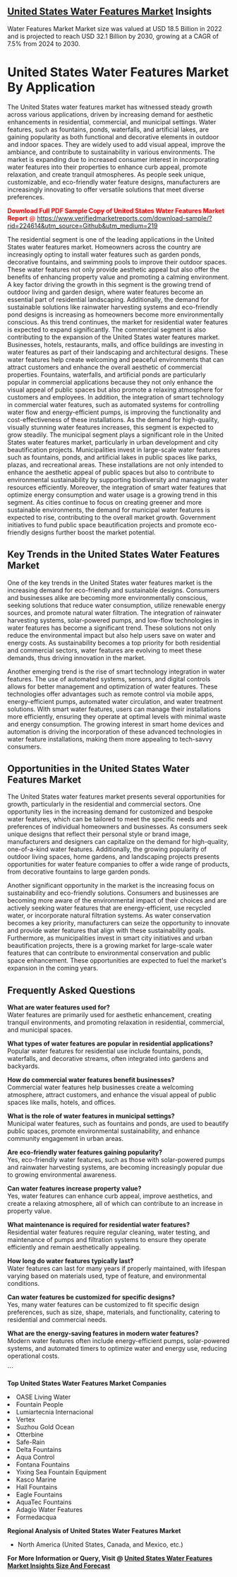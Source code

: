 <h2><a href="https://www.verifiedmarketreports.com/download-sample/?rid=224614&amp;utm_source=Github&amp;utm_medium=219" target="_blank">United States Water Features Market</a> Insights</h2><p>Water Features Market Market size was valued at USD 18.5 Billion in 2022 and is projected to reach USD 32.1 Billion by 2030, growing at a CAGR of 7.5% from 2024 to 2030.</p><p> <h1>United States Water Features Market By Application</h1> <p>The United States water features market has witnessed steady growth across various applications, driven by increasing demand for aesthetic enhancements in residential, commercial, and municipal settings. Water features, such as fountains, ponds, waterfalls, and artificial lakes, are gaining popularity as both functional and decorative elements in outdoor and indoor spaces. They are widely used to add visual appeal, improve the ambiance, and contribute to sustainability in various environments. The market is expanding due to increased consumer interest in incorporating water features into their properties to enhance curb appeal, promote relaxation, and create tranquil atmospheres. As people seek unique, customizable, and eco-friendly water feature designs, manufacturers are increasingly innovating to offer versatile solutions that meet diverse preferences. <p><span class=""><span style="color: #ff0000;"><strong>Download Full PDF Sample Copy of United States Water Features Market Report</strong> @ </span><a href="https://www.verifiedmarketreports.com/download-sample/?rid=224614&amp;utm_source=Github&amp;utm_medium=219" target="_blank">https://www.verifiedmarketreports.com/download-sample/?rid=224614&amp;utm_source=Github&amp;utm_medium=219</a></span></p> The residential segment is one of the leading applications in the United States water features market. Homeowners across the country are increasingly opting to install water features such as garden ponds, decorative fountains, and swimming pools to improve their outdoor spaces. These water features not only provide aesthetic appeal but also offer the benefits of enhancing property value and promoting a calming environment. A key factor driving the growth in this segment is the growing trend of outdoor living and garden design, where water features become an essential part of residential landscaping. Additionally, the demand for sustainable solutions like rainwater harvesting systems and eco-friendly pond designs is increasing as homeowners become more environmentally conscious. As this trend continues, the market for residential water features is expected to expand significantly. The commercial segment is also contributing to the expansion of the United States water features market. Businesses, hotels, restaurants, malls, and office buildings are investing in water features as part of their landscaping and architectural designs. These water features help create welcoming and peaceful environments that can attract customers and enhance the overall aesthetic of commercial properties. Fountains, waterfalls, and artificial ponds are particularly popular in commercial applications because they not only enhance the visual appeal of public spaces but also promote a relaxing atmosphere for customers and employees. In addition, the integration of smart technology in commercial water features, such as automated systems for controlling water flow and energy-efficient pumps, is improving the functionality and cost-effectiveness of these installations. As the demand for high-quality, visually stunning water features increases, this segment is expected to grow steadily. The municipal segment plays a significant role in the United States water features market, particularly in urban development and city beautification projects. Municipalities invest in large-scale water features such as fountains, ponds, and artificial lakes in public spaces like parks, plazas, and recreational areas. These installations are not only intended to enhance the aesthetic appeal of public spaces but also to contribute to environmental sustainability by supporting biodiversity and managing water resources efficiently. Moreover, the integration of smart water features that optimize energy consumption and water usage is a growing trend in this segment. As cities continue to focus on creating greener and more sustainable environments, the demand for municipal water features is expected to rise, contributing to the overall market growth. Government initiatives to fund public space beautification projects and promote eco-friendly designs further boost the market potential. <h2>Key Trends in the United States Water Features Market</h2> <p>One of the key trends in the United States water features market is the increasing demand for eco-friendly and sustainable designs. Consumers and businesses alike are becoming more environmentally conscious, seeking solutions that reduce water consumption, utilize renewable energy sources, and promote natural water filtration. The integration of rainwater harvesting systems, solar-powered pumps, and low-flow technologies in water features has become a significant trend. These solutions not only reduce the environmental impact but also help users save on water and energy costs. As sustainability becomes a top priority for both residential and commercial sectors, water features are evolving to meet these demands, thus driving innovation in the market.</p> <p>Another emerging trend is the rise of smart technology integration in water features. The use of automated systems, sensors, and digital controls allows for better management and optimization of water features. These technologies offer advantages such as remote control via mobile apps, energy-efficient pumps, automated water circulation, and water treatment solutions. With smart water features, users can manage their installations more efficiently, ensuring they operate at optimal levels with minimal waste and energy consumption. The growing interest in smart home devices and automation is driving the incorporation of these advanced technologies in water feature installations, making them more appealing to tech-savvy consumers.</p> <h2>Opportunities in the United States Water Features Market</h2> <p>The United States water features market presents several opportunities for growth, particularly in the residential and commercial sectors. One opportunity lies in the increasing demand for customized and bespoke water features, which can be tailored to meet the specific needs and preferences of individual homeowners and businesses. As consumers seek unique designs that reflect their personal style or brand image, manufacturers and designers can capitalize on the demand for high-quality, one-of-a-kind water features. Additionally, the growing popularity of outdoor living spaces, home gardens, and landscaping projects presents opportunities for water feature companies to offer a wide range of products, from decorative fountains to large garden ponds.</p> <p>Another significant opportunity in the market is the increasing focus on sustainability and eco-friendly solutions. Consumers and businesses are becoming more aware of the environmental impact of their choices and are actively seeking water features that are energy-efficient, use recycled water, or incorporate natural filtration systems. As water conservation becomes a key priority, manufacturers can seize the opportunity to innovate and provide water features that align with these sustainability goals. Furthermore, as municipalities invest in smart city initiatives and urban beautification projects, there is a growing market for large-scale water features that can contribute to environmental conservation and public space enhancement. These opportunities are expected to fuel the market's expansion in the coming years.</p> <h2>Frequently Asked Questions</h2> <p><strong>What are water features used for?</strong><br>Water features are primarily used for aesthetic enhancement, creating tranquil environments, and promoting relaxation in residential, commercial, and municipal spaces.</p> <p><strong>What types of water features are popular in residential applications?</strong><br>Popular water features for residential use include fountains, ponds, waterfalls, and decorative streams, often integrated into gardens and backyards.</p> <p><strong>How do commercial water features benefit businesses?</strong><br>Commercial water features help businesses create a welcoming atmosphere, attract customers, and enhance the visual appeal of public spaces like malls, hotels, and offices.</p> <p><strong>What is the role of water features in municipal settings?</strong><br>Municipal water features, such as fountains and ponds, are used to beautify public spaces, promote environmental sustainability, and enhance community engagement in urban areas.</p> <p><strong>Are eco-friendly water features gaining popularity?</strong><br>Yes, eco-friendly water features, such as those with solar-powered pumps and rainwater harvesting systems, are becoming increasingly popular due to growing environmental awareness.</p> <p><strong>Can water features increase property value?</strong><br>Yes, water features can enhance curb appeal, improve aesthetics, and create a relaxing atmosphere, all of which can contribute to an increase in property value.</p> <p><strong>What maintenance is required for residential water features?</strong><br>Residential water features require regular cleaning, water testing, and maintenance of pumps and filtration systems to ensure they operate efficiently and remain aesthetically appealing.</p> <p><strong>How long do water features typically last?</strong><br>Water features can last for many years if properly maintained, with lifespan varying based on materials used, type of feature, and environmental conditions.</p> <p><strong>Can water features be customized for specific designs?</strong><br>Yes, many water features can be customized to fit specific design preferences, such as size, shape, materials, and functionality, catering to residential and commercial needs.</p> <p><strong>What are the energy-saving features in modern water features?</strong><br>Modern water features often include energy-efficient pumps, solar-powered systems, and automated timers to optimize water and energy use, reducing operational costs.</p> ```</p><p><strong>Top United States Water Features Market Companies</strong></p><div data-test-id=""><p><li>OASE Living Water</li><li> Fountain People</li><li> Lumiartecnia Internacional</li><li> Vertex</li><li> Suzhou Gold Ocean</li><li> Otterbine</li><li> Safe-Rain</li><li> Delta Fountains</li><li> Aqua Control</li><li> Fontana Fountains</li><li> Yixing Sea Fountain Equipment</li><li> Kasco Marine</li><li> Hall Fountains</li><li> Eagle Fountains</li><li> AquaTec Fountains</li><li> Adagio Water Features</li><li> Formedacqua</li></p><div><strong>Regional Analysis of&nbsp;United States Water Features Market</strong></div><ul><li dir="ltr"><p dir="ltr">North America&nbsp;(United States, Canada, and Mexico, etc.)</p></li></ul><p><strong>For More Information or Query, Visit @&nbsp;</strong><strong><a href="https://www.verifiedmarketreports.com/product/water-features-market/?utm_source=Github&amp;utm_medium=219" target="_blank">United States Water Features Market Insights Size And Forecast</a></strong></p></div>
